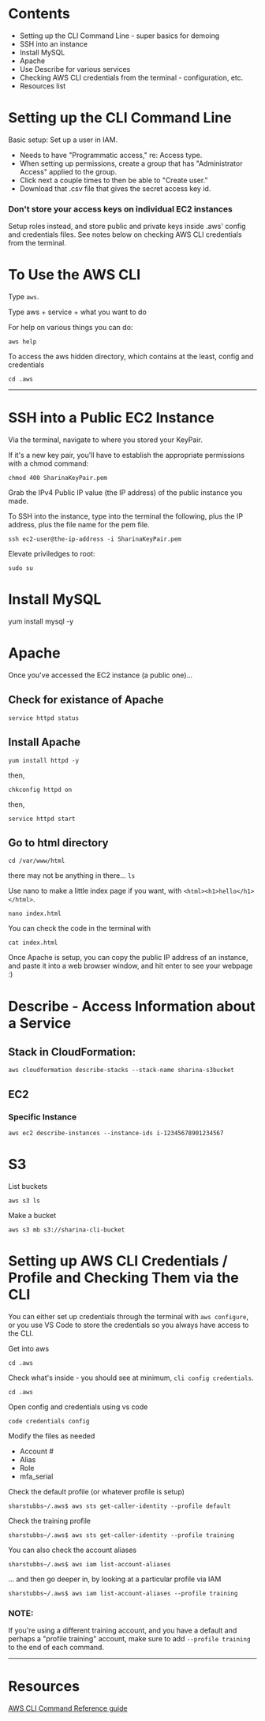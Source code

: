 # Contents
* Setting up the CLI Command Line - super basics for demoing
* SSH into an instance
* Install MySQL
* Apache
* Use Describe for various services
* Checking AWS CLI credentials from the terminal - configuration, etc.
* Resources list

# Setting up the CLI Command Line
Basic setup: Set up a user in IAM.
* Needs to have "Programmatic access," re: Access type. 
* When setting up permissions, create a group that has "Administrator Access" applied to the group. 
* Click next a couple times to then be able to "Create user."
* Download that .csv file that gives the secret access key id.

### Don't store your access keys on individual EC2 instances
Setup roles instead, and store public and private keys inside .aws' config and credentials files. See notes below on checking AWS CLI credentials from the terminal.


# To Use the AWS CLI 
Type `aws`.

Type aws + service + what you want to do

For help on various things you can do:
```
aws help
```

To access the aws hidden directory, which contains at the least, config and credentials
```
cd .aws
```


--------------

# SSH into a Public EC2 Instance 

Via the terminal, navigate to where you stored your KeyPair. 

If it's a new key pair, you'll have to establish the appropriate permissions with a chmod command:

```
chmod 400 SharinaKeyPair.pem 
```

Grab the IPv4 Public IP value (the IP address) of the public instance you made. 

To SSH into the instance, type into the terminal the following, plus the IP address, plus the file name for the pem file. 

```
ssh ec2-user@the-ip-address -i SharinaKeyPair.pem
```
Elevate priviledges to root:

```
sudo su
```

# Install MySQL
yum install mysql -y

# Apache
Once you've accessed the EC2 instance (a public one)...

## Check for existance of Apache

```
service httpd status
```

## Install Apache
```
yum install httpd -y
```
then,

```
chkconfig httpd on
```
then,

```
service httpd start
```

## Go to html directory

```
cd /var/www/html
```

there may not be anything in there... `ls`

Use nano to make a little index page if you want, with `<html><h1>hello</h1></html>`. 

```
nano index.html
```

You can check the code in the terminal with

```
cat index.html
```

Once Apache is setup, you can copy the public IP address of an instance, and paste it into a web browser window, and hit enter to see your webpage :)



# Describe - Access Information about a Service
## Stack in CloudFormation:
```
aws cloudformation describe-stacks --stack-name sharina-s3bucket
```

## EC2
### Specific Instance
```
aws ec2 describe-instances --instance-ids i-12345678901234567
```

# S3
List buckets
```
aws s3 ls
```

Make a bucket
```
aws s3 mb s3://sharina-cli-bucket
```

# Setting up AWS CLI Credentials / Profile and Checking Them via the CLI
You can either set up credentials through the terminal with `aws configure`, or you use VS Code to store the credentials so you always have access to the CLI. 


Get into aws
```
cd .aws
```

Check what's inside - you should see at minimum, `cli config credentials`. 
```
cd .aws
```

Open config and credentials using vs code

```
code credentials config
```
Modify the files as needed
* Account #
* Alias
* Role
* mfa_serial


Check the default profile (or whatever profile is setup)

```
sharstubbs~/.aws$ aws sts get-caller-identity --profile default 
```

Check the training profile

```
sharstubbs~/.aws$ aws sts get-caller-identity --profile training 
```

You can also check the account aliases

```
sharstubbs~/.aws$ aws iam list-account-aliases 
```

... and then go deeper in, by looking at a particular profile via IAM

```
sharstubbs~/.aws$ aws iam list-account-aliases --profile training 
```

### NOTE: 
If you're using a different training account, and you have a default and perhaps a "profile training" account, make sure to add `--profile training` to the end of each command. 

--------------
# Resources
[AWS CLI Command Reference guide](https://docs.aws.amazon.com/cli/latest/reference/)